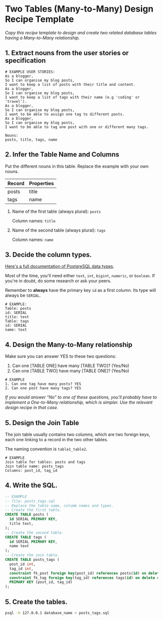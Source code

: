 # Two Tables (Many-to-Many) Design Recipe Template

_Copy this recipe template to design and create two related database tables having a Many-to-Many relationship._

## 1. Extract nouns from the user stories or specification

```
# EXAMPLE USER STORIES:
As a blogger,
So I can organise my blog posts,
I want to keep a list of posts with their title and content.
As a blogger,
So I can organise my blog posts,
I want to keep a list of tags with their name (e.g 'coding' or 'travel').
As a blogger,
So I can organise my blog posts,
I want to be able to assign one tag to different posts.
As a blogger,
So I can organise my blog posts,
I want to be able to tag one post with one or different many tags.
```

```
Nouns:
posts, title, tags, name
```

## 2. Infer the Table Name and Columns

Put the different nouns in this table. Replace the example with your own nouns.

| Record                | Properties          |
| --------------------- | ------------------  |
| posts                 | title
| tags                  | name

1. Name of the first table (always plural): `posts` 

    Column names: `title`

2. Name of the second table (always plural): `tags` 

    Column names: `name`

## 3. Decide the column types.

[Here's a full documentation of PostgreSQL data types](https://www.postgresql.org/docs/current/datatype.html).

Most of the time, you'll need either `text`, `int`, `bigint`, `numeric`, or `boolean`. If you're in doubt, do some research or ask your peers.

Remember to **always** have the primary key `id` as a first column. Its type will always be `SERIAL`.

```
# EXAMPLE:
Table: posts
id: SERIAL
title: text
Table: tags
id: SERIAL
name: text
```

## 4. Design the Many-to-Many relationship

Make sure you can answer YES to these two questions:

1. Can one [TABLE ONE] have many [TABLE TWO]? (Yes/No)
2. Can one [TABLE TWO] have many [TABLE ONE]? (Yes/No)

```
# EXAMPLE
1. Can one tag have many posts? YES
2. Can one post have many tags? YES
```

_If you would answer "No" to one of these questions, you'll probably have to implement a One-to-Many relationship, which is simpler. Use the relevant design recipe in that case._

## 5. Design the Join Table

The join table usually contains two columns, which are two foreign keys, each one linking to a record in the two other tables.

The naming convention is `table1_table2`.

```
# EXAMPLE
Join table for tables: posts and tags
Join table name: posts_tags
Columns: post_id, tag_id
```

## 4. Write the SQL.

```sql
-- EXAMPLE
-- file: posts_tags.sql
-- Replace the table name, columm names and types.
-- Create the first table.
CREATE TABLE posts (
  id SERIAL PRIMARY KEY,
  title text,
);
-- Create the second table.
CREATE TABLE tags (
  id SERIAL PRIMARY KEY,
  name text
);
-- Create the join table.
CREATE TABLE posts_tags (
  post_id int,
  tag_id int,
  constraint fk_post foreign key(post_id) references posts(id) on delete cascade,
  constraint fk_tag foreign key(tag_id) references tags(id) on delete cascade,
  PRIMARY KEY (post_id, tag_id)
);
```

## 5. Create the tables.

```bash
psql -h 127.0.0.1 database_name < posts_tags.sql
```